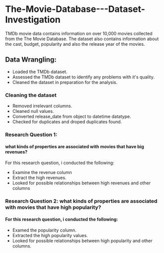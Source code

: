 # The-Movie-Database---Dataset-Investigation
TMDb movie data contains information on over 10,000 movies collected from the The Movie Database. The dataset also contains information about the cast, budget, popularity and also the release year of the movies.

## Data Wrangling:
* Loaded the TMDb dataset.
* Assessed the TMDb dataset to identify any problems with it's quality.
* Cleaned the dataset in preparation for the analysis.

### Cleaning the dataset
* Removed irrelevant columns.
* Cleaned null values.
* Converted release_date from object to datetime datatype.
* Checked for duplicates and droped duplicates found.

### Research Question 1:
#### what kinds of properties are associated with movies that have big revenues?

For this research question, i conducted the following:
* Examine the revenue column
* Extract the high revenues.
* Looked for possible relationships between high revenues and other columns


### Research Question 2: what kinds of properties are associated with movies that have high popularity?
#### For this research question, i conducted the following:
* Examed the popularity column.
* Extracted the high popularity values.
* Looked for possible relationships between high popularity and other columns.
